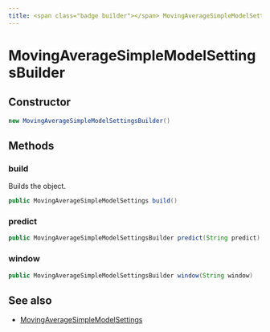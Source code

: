```yaml
---
title: <span class="badge builder"></span> MovingAverageSimpleModelSettingsBuilder
---
```

# <span class="badge builder"></span> MovingAverageSimpleModelSettingsBuilder

## Constructor

```java
new MovingAverageSimpleModelSettingsBuilder()
```
## Methods

### <span class="badge object-method"></span> build

Builds the object.

```java
public MovingAverageSimpleModelSettings build()
```

### <span class="badge object-method"></span> predict

```java
public MovingAverageSimpleModelSettingsBuilder predict(String predict)
```

### <span class="badge object-method"></span> window

```java
public MovingAverageSimpleModelSettingsBuilder window(String window)
```

## See also

 * <span class="badge object-type-class"></span> [MovingAverageSimpleModelSettings](./object-MovingAverageSimpleModelSettings.md)
